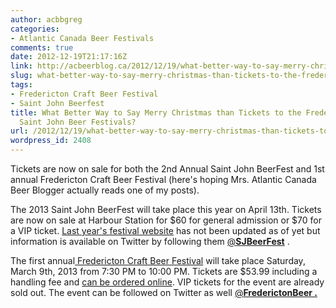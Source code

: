 ```yaml
---
author: acbbgreg
categories:
- Atlantic Canada Beer Festivals
comments: true
date: 2012-12-19T21:17:16Z
link: http://acbeerblog.ca/2012/12/19/what-better-way-to-say-merry-christmas-than-tickets-to-the-fredericton-and-saint-john-beer-festivals/
slug: what-better-way-to-say-merry-christmas-than-tickets-to-the-fredericton-and-saint-john-beer-festivals
tags:
- Fredericton Craft Beer Festival
- Saint John Beerfest
title: What Better Way to Say Merry Christmas than Tickets to the Fredericton and
  Saint John Beer Festivals?
url: /2012/12/19/what-better-way-to-say-merry-christmas-than-tickets-to-the-fredericton-and-saint-john-beer-festivals/
wordpress_id: 2408
---
```


Tickets are now on sale for both the 2nd Annual Saint John BeerFest and 1st annual Fredericton Craft Beer Festival (here's hoping Mrs. Atlantic Canada Beer Blogger actually reads one of my posts).

The 2013 Saint John BeerFest will take place this year on April 13th.  Tickets are now on sale at Harbour Station for $60 for general admission or $70 for a VIP ticket.  [Last year's festival website](http://www.saintjohnalehouse.com/beerfest) has not been updated as of yet but information is available on Twitter by following them [@**SJBeerFest**](https://twitter.com/SJBeerFest) .

The first annual[ Fredericton Craft Beer Festival](http://www.facebook.com/FrederictonCraftBeerFestival) will take place Saturday, March 9th, 2013 from 7:30 PM to 10:00 PM.  Tickets are $53.99 including a handling fee and [can be ordered online](http://frederictoncraftbeerfestival.eventbrite.ca/).  VIP tickets for the event are already sold out.   The event can be followed on Twitter as well [@**FrederictonBeer .**](https://twitter.com/FrederictonBeer)

